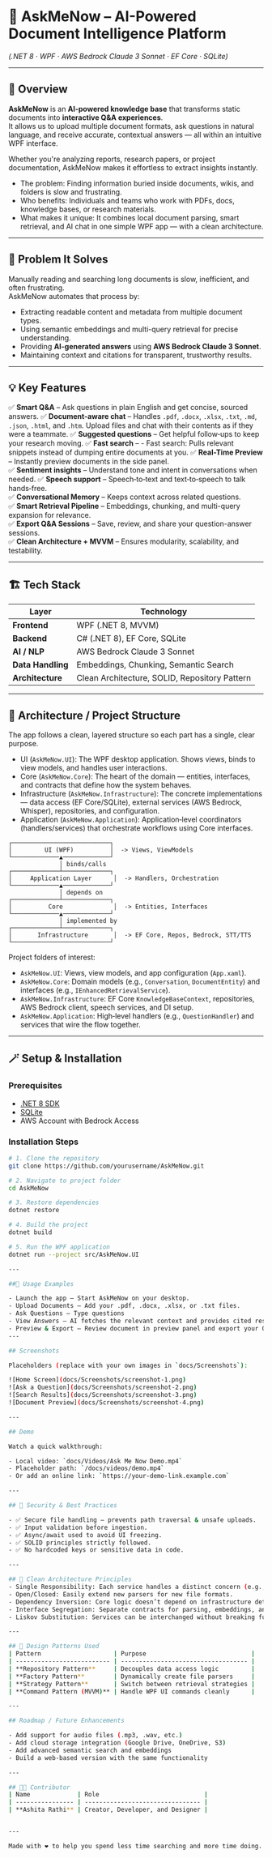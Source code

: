 # 🧠 AskMeNow – AI-Powered Document Intelligence Platform  
*(.NET 8 · WPF · AWS Bedrock Claude 3 Sonnet · EF Core · SQLite)*

---

## 🌟 Overview

**AskMeNow** is an **AI-powered knowledge base** that transforms static documents into **interactive Q&A experiences**.  
It allows us to upload multiple document formats, ask questions in natural language, and receive accurate, contextual answers — all within an intuitive WPF interface.

Whether you're analyzing reports, research papers, or project documentation, AskMeNow makes it effortless to extract insights instantly.

- The problem: Finding information buried inside documents, wikis, and folders is slow and frustrating.
- Who benefits: Individuals and teams who work with PDFs, docs, knowledge bases, or research materials.
- What makes it unique: It combines local document parsing, smart retrieval, and AI chat in one simple WPF app — with a clean architecture.

---

## 🚀 Problem It Solves
Manually reading and searching long documents is slow, inefficient, and often frustrating.  
AskMeNow automates that process by:

- Extracting readable content and metadata from multiple document types.
- Using semantic embeddings and multi-query retrieval for precise understanding.
- Providing **AI-generated answers** using **AWS Bedrock Claude 3 Sonnet**.
- Maintaining context and citations for transparent, trustworthy results.

---

## 💡 Key Features

✅ **Smart Q&A** – Ask questions in plain English and get concise, sourced answers.
✅ **Document-aware chat** – Handles `.pdf`, `.docx`, `.xlsx`, `.txt`, `.md`, `.json`, `.html`, and `.htm`. Upload files and chat with their contents as if they were a teammate.
✅ **Suggested questions** – Get helpful follow‑ups to keep your research moving.
✅ **Fast search** – - Fast search: Pulls relevant snippets instead of dumping entire documents at you.
✅ **Real-Time Preview** – Instantly preview documents in the side panel.  
✅ **Sentiment insights** – Understand tone and intent in conversations when needed.
✅ **Speech support** – Speech‑to‑text and text‑to‑speech to talk hands‑free.  
✅ **Conversational Memory** – Keeps context across related questions.  
✅ **Smart Retrieval Pipeline** – Embeddings, chunking, and multi-query expansion for relevance.  
✅ **Export Q&A Sessions** – Save, review, and share your question-answer sessions.  
✅ **Clean Architecture + MVVM** – Ensures modularity, scalability, and testability.

---

## 🏗️ Tech Stack

| Layer | Technology |
|-------|-------------|
| **Frontend** | WPF (.NET 8, MVVM) |
| **Backend** | C# (.NET 8), EF Core, SQLite |
| **AI / NLP** | AWS Bedrock Claude 3 Sonnet |
| **Data Handling** | Embeddings, Chunking, Semantic Search |
| **Architecture** | Clean Architecture, SOLID, Repository Pattern |

---

## 🧩 Architecture / Project Structure

The app follows a clean, layered structure so each part has a single, clear purpose.

- UI (`AskMeNow.UI`): The WPF desktop application. Shows views, binds to view models, and handles user interactions.
- Core (`AskMeNow.Core`): The heart of the domain — entities, interfaces, and contracts that define how the system behaves.
- Infrastructure (`AskMeNow.Infrastructure`): The concrete implementations — data access (EF Core/SQLite), external services (AWS Bedrock, Whisper), repositories, and configuration.
- Application (`AskMeNow.Application`): Application‑level coordinators (handlers/services) that orchestrate workflows using Core interfaces.


```
┌───────────────────────────┐
│         UI (WPF)          │  -> Views, ViewModels
└─────────────▲─────────────┘
              │ binds/calls
┌─────────────┴─────────────┐
│     Application Layer      │  -> Handlers, Orchestration
└─────────────▲─────────────┘
              │ depends on
┌─────────────┴─────────────┐
│          Core              │  -> Entities, Interfaces
└─────────────▲─────────────┘
              │ implemented by
┌─────────────┴─────────────┐
│       Infrastructure       │  -> EF Core, Repos, Bedrock, STT/TTS
└───────────────────────────┘
```

Project folders of interest:

- `AskMeNow.UI`: Views, view models, and app configuration (`App.xaml`).
- `AskMeNow.Core`: Domain models (e.g., `Conversation`, `DocumentEntity`) and interfaces (e.g., `IEnhancedRetrievalService`).
- `AskMeNow.Infrastructure`: EF Core `KnowledgeBaseContext`, repositories, AWS Bedrock client, speech services, and DI setup.
- `AskMeNow.Application`: High‑level handlers (e.g., `QuestionHandler`) and services that wire the flow together.


---

## 🪄 Setup & Installation

### Prerequisites
- [.NET 8 SDK](https://dotnet.microsoft.com/en-us/download)
- [SQLite](https://www.sqlite.org/download.html)
- AWS Account with Bedrock Access

### Installation Steps

```bash
# 1. Clone the repository
git clone https://github.com/yourusername/AskMeNow.git

# 2. Navigate to project folder
cd AskMeNow

# 3. Restore dependencies
dotnet restore

# 4. Build the project
dotnet build

# 5. Run the WPF application
dotnet run --project src/AskMeNow.UI

---

##🧭 Usage Examples

- Launch the app – Start AskMeNow on your desktop.
- Upload Documents – Add your .pdf, .docx, .xlsx, or .txt files.
- Ask Questions – Type questions
- View Answers – AI fetches the relevant context and provides cited responses.
- Preview & Export – Review document in preview panel and export your Q&A history.
---

## Screenshots

Placeholders (replace with your own images in `docs/Screenshots`):

![Home Screen](docs/Screenshots/screenshot-1.png)
![Ask a Question](docs/Screenshots/screenshot-2.png)
![Search Results](docs/Screenshots/screenshot-3.png)
![Document Preview](docs/Screenshots/screenshot-4.png)

---

## Demo

Watch a quick walkthrough:

- Local video: `docs/Videos/Ask Me Now Demo.mp4`
- Placeholder path: `/docs/videos/demo.mp4`
- Or add an online link: `https://your-demo-link.example.com`

---

## 🔐 Security & Best Practices

- ✅ Secure file handling – prevents path traversal & unsafe uploads.
- ✅ Input validation before ingestion.
- ✅ Async/await used to avoid UI freezing.
- ✅ SOLID principles strictly followed.
- ✅ No hardcoded keys or sensitive data in code.

---

## 🧠 Clean Architecture Principles
- Single Responsibility: Each service handles a distinct concern (e.g., parsing, retrieval, answering).
- Open/Closed: Easily extend new parsers for new file formats.
- Dependency Inversion: Core logic doesn’t depend on infrastructure details.
- Interface Segregation: Separate contracts for parsing, embeddings, and retrieval.
- Liskov Substitution: Services can be interchanged without breaking functionality.

---

## 🧩 Design Patterns Used
| Pattern                    | Purpose                             |
| -------------------------- | ----------------------------------- |
| **Repository Pattern**     | Decouples data access logic         |
| **Factory Pattern**        | Dynamically create file parsers     |
| **Strategy Pattern**       | Switch between retrieval strategies |
| **Command Pattern (MVVM)** | Handle WPF UI commands cleanly      |

---

## Roadmap / Future Enhancements

- Add support for audio files (.mp3, .wav, etc.)
- Add cloud storage integration (Google Drive, OneDrive, S3)
- Add advanced semantic search and embeddings
- Build a web‑based version with the same functionality

---

## 👩‍💻 Contributor
| Name             | Role                             |
| ---------------- | -------------------------------- |
| **Ashita Rathi** | Creator, Developer, and Designer |


---

Made with ❤️ to help you spend less time searching and more time doing. If you like it, a ⭐ on GitHub goes a long way!


